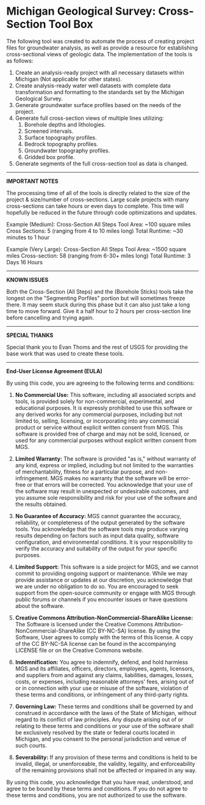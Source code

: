 # Michigan Geological Survey: Cross-Section Tool Box
 The following tool was created to automate the process of creating project files for groundwater analysis, as well as provide a resource for establishing cross-sectional views of geologic data. The implementation of the tools is as follows:
1. Create an analysis-ready project with all necessary datasets within Michigan (Not applicable for other states).
2. Create analysis-ready water well datasets with complete data transformation and formatting to the standards set by the Michigan Geological Survey.
3. Generate groundwater surface profiles based on the needs of the project.
4. Generate full cross-section views of multiple lines utilizing:
   1. Borehole depths and lithologies.
   2. Screened intervals.
   3. Surface topography profiles.
   4. Bedrock topography profiles.
   5. Groundwater topography profiles.
   6. Gridded box profile.
5. Generate segments of the full cross-section tool as data is changed.

---

**IMPORTANT NOTES**

The processing time of all of the tools is directly related to the size of the project & size/number of cross-sections. Large scale projects with many cross-sections can take hours or even days to complete. This time will hopefully be reduced in the future through code optimizations and updates. 

Example (Medium):
Cross-Section All Steps Tool
Area: ~100 square miles
Cross Sections: 5 (ranging from 4 to 10 miles long)
Total Runtime: ~30 minutes to 1 hour

Example (Very Large):
Cross-Section All Steps Tool
Area: ~1500 square miles
Cross-section: 58 (ranging from 6-30+ miles long)
Total Runtime: 3 Days 16 Hours

---

**KNOWN ISSUES**

Both the Cross-Section (All Steps) and the (Borehole Sticks) tools take the longest on the "Segmenting Porfiles" portion but will sometimes freeze there. It may seem stuck during this phase but it can also just take a long time to move forward. Give it a half hour to 2 hours per cross-section line before cancelling and trying again.

---

**SPECIAL THANKS**

Special thank you to Evan Thoms and the rest of USGS for providing the base work that was used to create these tools.

---

**End-User License Agreement (EULA)**

By using this code, you are agreeing to the following terms and conditions:

1. **No Commercial Use:** This software, including all associated scripts and tools, is provided solely for non-commercial, experimental, and educational purposes. It is expressly prohibited to use this software or any derived works for any commercial purposes, including but not limited to, selling, licensing, or incorporating into any commercial product or service without explicit written consent from MGS. This software is provided free of charge and may not be sold, licensed, or used for any commercial purposes without explicit written consent from MGS.

2. **Limited Warranty:** The software is provided "as is," without warranty of any kind, express or implied, including but not limited to the warranties of merchantability, fitness for a particular purpose, and non-infringement. MGS makes no warranty that the software will be error-free or that errors will be corrected. You acknowledge that your use of the software may result in unexpected or undesirable outcomes, and you assume sole responsibility and risk for your use of the software and the results obtained.

3. **No Guarantee of Accuracy:** MGS cannot guarantee the accuracy, reliability, or completeness of the output generated by the software tools. You acknowledge that the software tools may produce varying results depending on factors such as input data quality, software configuration, and environmental conditions. It is your responsibility to verify the accuracy and suitability of the output for your specific purposes.

4. **Limited Support:** This software is a side project for MGS, and we cannot commit to providing ongoing support or maintenance. While we may provide assistance or updates at our discretion, you acknowledge that we are under no obligation to do so. You are encouraged to seek support from the open-source community or engage with MGS through public forums or channels if you encounter issues or have questions about the software.

5. **Creative Commons Attribution-NonCommercial-ShareAlike License:** The Software is licensed under the Creative Commons Attribution-NonCommercial-ShareAlike (CC BY-NC-SA) license. By using the Software, User agrees to comply with the terms of this license. A copy of the CC BY-NC-SA license can be found in the accompanying LICENSE file or on the Creative Commons website.

6. **Indemnification:** You agree to indemnify, defend, and hold harmless MGS and its affiliates, officers, directors, employees, agents, licensors, and suppliers from and against any claims, liabilities, damages, losses, costs, or expenses, including reasonable attorneys' fees, arising out of or in connection with your use or misuse of the software, violation of these terms and conditions, or infringement of any third-party rights.

7. **Governing Law:** These terms and conditions shall be governed by and construed in accordance with the laws of the State of Michigan, without regard to its conflict of law principles. Any dispute arising out of or relating to these terms and conditions or your use of the software shall be exclusively resolved by the state or federal courts located in Michigan, and you consent to the personal jurisdiction and venue of such courts.

8. **Severability:** If any provision of these terms and conditions is held to be invalid, illegal, or unenforceable, the validity, legality, and enforceability of the remaining provisions shall not be affected or impaired in any way.

By using this code, you acknowledge that you have read, understood, and agree to be bound by these terms and conditions. If you do not agree to these terms and conditions, you are not authorized to use the software.
